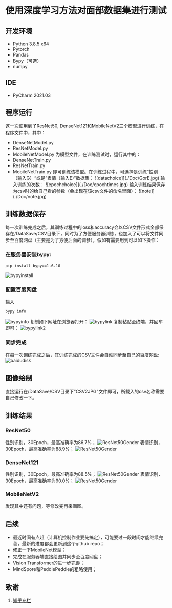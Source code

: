 # 使用深度学习方法对面部数据集进行测试
## 开发环境
 
 * Python 3.8.5 x64
 * Pytorch
 * Pandas
 * Bypy（可选）
 * numpy

## IDE
 * PyCharm 2021.03


## 程序运行
这一次使用到了ResNet50, DenseNet121和MobileNetV2三个模型进行训练，在程序文件中，其中：
* DenseNetModel.py
* ResNetModel.py
* MobileNetModel.py
为模型文件，在训练测试时，运行其中的：
* DenseNetTrain.py
* ResNetTrain.py
* MobileNetTrain.py
即可训练该模型。在训练过程中，可选择是训练”性别（输入G）“或是”表情（输入E)“数据集：
![datachoice]](./Doc/GorE.jpg)
输入训练的次数：
![epochchoice]](./Doc/epochtimes.jpg)
输入训练结果保存为csv时的给自己看的参数（会出现在该csv文件的命名里面）：
![note]](./Doc/note.jpg)

## 训练数据保存
每一次训练完成之后，其训练过程中的loss和accuracy会以CSV文件形式全部保存在/DataSave/CSV目录下，同时为了方便服务器训练，也加入了可以将文件同步至百度网盘（主要是为了方便后面的调参），假如有需要用到可以如下操作：
### 在服务器安装bypy:
```
pip install bypy==1.6.10
```
![bypyinstall](./Doc/bypyinstall.jpg)
### 配置百度网盘
输入
```
bypy info
```
![bypyinfo](./Doc/bypyinfo.jpg)
复制如下网址在浏览器打开：
![bypylink](./Doc/baidulink.jpg)
复制粘贴至终端，并回车即可：
![bypylink2](./Doc/baidulink2.jpg)
### 同步完成
在每一次训练完成之后，其训练完成的CSV文件会自动同步至自己的百度网盘:
![baidudisk](./Doc/baiduDisk.jpeg)

## 图像绘制
直接运行在/DataSave/CSV目录下”CSV2JPG"文件即可，所载入的csv名称需要自己修改一下。

## 训练结果
### ResNet50
性别识别，30Epoch，最高准确率为86.7\%；
![ResNet50Gender](./Doc/ResnetGender.jpg)
表情识别，30Epoch，最高准确率为88.9\%；
![ResNet50Gender](./Doc/ResNet50Expression.jpg)
### DenseNet121
性别识别，30Epoch，最高准确率为88.5\%；
![ResNet50Gender](./Doc/DenseNetGender.jpg)
表情识别，30Epoch，最高准确率为90.0\%；
![ResNet50Gender](./Doc/DenseNetExpression.jpg)
### MobileNetV2
发现其中还有问题，等修改完再来画图。

## 后续
+ 最近时间有点赶（计算机控制作业要先搞定），可能要过一段时间才能继续完善，最新的进度都会更新到这个github repo；
+ 修正一下MobileNet模型；
+ 完成在服务器端直接绘图并同步至百度网盘；
+ Vision Transformer的进一步完善；
+ MindSpore和PeddlePeddle的粗略使用；
	
## 致谢
1. [知乎专栏](https://www.zhihu.com/column/c_1270867822323548160)